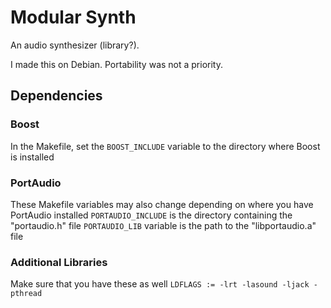# Modular Synth
An audio synthesizer (library?).

I made this on Debian. Portability was not a priority.

## Dependencies
### Boost
In the Makefile, set the `BOOST_INCLUDE` variable to the directory where Boost is installed

### PortAudio
These Makefile variables may also change depending on where you have PortAudio installed
`PORTAUDIO_INCLUDE` is the directory containing the "portaudio.h" file
`PORTAUDIO_LIB` variable is the path to the "libportaudio.a" file

### Additional Libraries
Make sure that you have these as well
`LDFLAGS := -lrt -lasound -ljack -pthread`
